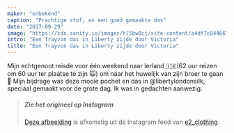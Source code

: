 ```yaml
---
maker: "onbekend"
caption: "Prachtige stof, en een goed gemaakte das"
date: "2017-09-29"
image: "https://cdn.sanity.io/images/hl5bw8cj/site-content/a4df7c8446671138fe4f6e07eebf32058af31999-1080x1080.jpg"
intro: "Een Trayvon das in Liberty zijde door Victoria"
title: "Een Trayvon das in Liberty zijde door Victoria"
---
```



Mijn echtgenoot reisde voor één weekend naar Ierland 🇮🇪(62 uur reizen om 60 uur ter plaatse te zijn 🙀) om naar het huwelijk van zijn broer te gaan 👏 Mijn bijdrage was deze mooie pochet en das in @libertylondonsilk, speciaal gemaakt voor de grote dag. Ik was in gedachten aanwezig.

> ##### Zie het origineel op Instagram
> 
> [Deze afbeelding](https://www.instagram.com/p/BZR3pyCHLjm/) is afkomstig uit de Instagram feed van [e2_clothing](https://www.instagram.com/e2_clothing/).



